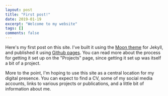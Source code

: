 ```yaml
---
layout: post
title: "First post!"
date: 2019-01-19
excerpt: "Welcome to my website"
tags: []
comments: false
---
```


Here's my first post on this site. I've built it using the [Moon theme](https://taylantatli.github.io/Moon/moon-theme/) for Jekyll, and published it using [Github pages](https://pages.github.com/). You can read more about the process for getting it set up on the "Projects" page, since getting it set up was itself a bit of a project.

More to the point, I'm hoping to use this site as a central location for my digital presence. You can expect to find a CV, some of my social media accounts, links to various projects or publications, and a little bit of information about me.
